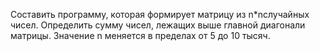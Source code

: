 Составить программу, которая формирует матрицу из n*nслучайных чисел. Определить сумму чисел, лежащих выше главной диагонали матрицы. Значение n меняется в пределах от 5 до 10 тысяч.